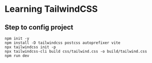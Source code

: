 # Learning TailwindCSS

## Step to config project

```
npm init -y
npm install -D tailwindcss postcss autoprefixer vite
npx tailwindcss init -p
npx tailwindcss-cli build css/tailwind.css -o build/tailwind.css
npm run dev
```